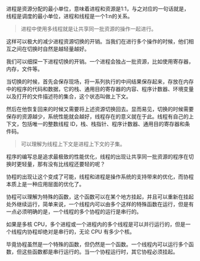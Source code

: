 进程是资源分配的最小单位，意味着进程和资源是1:1，与之对应的一句话就是，线程是调度的最小单位，进程和线程是一个1:n的关系。

> 进程中使用多线程就是让共享同一批资源的操作一起进行。

这样可以极大的减少进程资源切换的开销。当我们在进行多个操作的时候，他们相互之间在切换时自然是越轻量越好。

我们可以细探一下进程切换的开销。一个进程会独占一批资源，比如使用寄存器，内存，文件等。

当切换的时候，首先会保存现场，将一系列执行的中间结果保存起来，存放在内存中的程序的代码和数据，它的栈、通用目的寄存器的内容、程序计数器、环境变量以及打开的文件描述符的集合，这个状态叫做上下文。

然后在他恢复回来的时候又需要将上述资源切换回去。显而易见，切换的时候需要保存的资源越少，系统性能就会越好，线程存在的意义就在于此。线程有自己的上下文，包括唯一的整数线程 ID，栈、栈指针、程序计数器、通用目的寄存器和条件码。

> 可以理解为线程上下文是进程上下文的子集。

程序的编写总是追求最极致的性能优化，线程的出现让共享同一批资源的程序在切换时更轻量，那有没有比线程还要轻的呢？

协程的出现让这个变成了可能，线程和进程是操作系统的支持带来的优化，而协程本质上是一种应用层面的优化了。

协程可以理解为特殊的函数，这个函数可以在某个地方挂起，并且可以重新在挂起处外继续运行，简单来说，一个线程内可以由多个这样的特殊函数在运行，但是有一点必须明确的是，一个线程的多个协程的运行是串行的。

如果是多核 CPU，多个进程或一个进程内的多个线程是可以并行运行的，但是一个线程内协程却绝对是串行的，无论 CPU 有多少个核。

毕竟协程虽然是一个特殊的函数，但仍然是一个函数。一个线程内可以运行多个函数，但这些函数都是串行运行的。当一个协程运行时，其它协程必须挂起。


